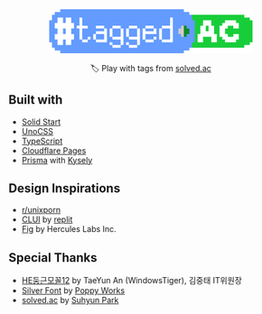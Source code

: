 <div align="center">
    <img src="public/logo.svg" width="360">
    <p>🏷️ Play with tags from <a href="https://solved.ac/">solved.ac</a></p>
</div>

## Built with

- [Solid Start](https://start.solidjs.com/)
- [UnoCSS](https://unocss.dev/)
- [TypeScript](https://typescriptlang.org/)
- [Cloudflare Pages](https://pages.cloudflare.com/)
- [Prisma](https://www.prisma.io/) with [Kysely](https://kysely.dev/)

## Design Inspirations

- [r/unixporn](https://www.reddit.com/r/unixporn/)
- [CLUI](https://blog.replit.com/clui) by [replit](https://replit.com/)
- [Fig](https://fig.io/) by Hercules Labs Inc.

## Special Thanks

- [HE둥근모꼴12](https://wintiger0222.github.io/Silhoua_font/HEKimjungtae/) by TaeYun An (WindowsTiger), 김중태 IT위원장
- [Silver Font](https://poppyworks.itch.io/silver) by [Poppy Works](http://poppy.works/)
- [solved.ac](https://solved.ac) by [Suhyun Park](https://shiftpsh.com)
